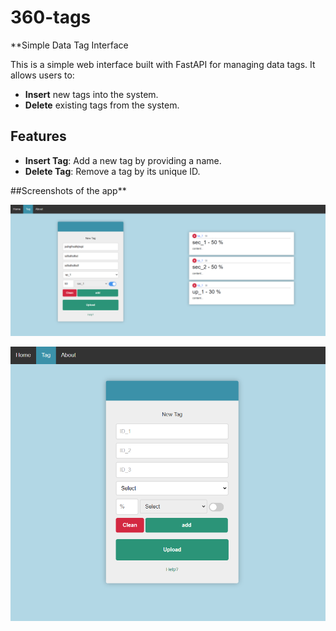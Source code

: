 # 360-tags
**Simple Data Tag Interface

This is a simple web interface built with FastAPI for managing data tags. It allows users to:

- **Insert** new tags into the system.
- **Delete** existing tags from the system.

## Features

- **Insert Tag**: Add a new tag by providing a name.
- **Delete Tag**: Remove a tag by its unique ID.
  
##Screenshots of the app**

![Screenshot of the app](https://github.com/sg10win/360-tags/blob/main/360-tags/imgs/360-tags2.PNG)

![Screenshot of the app](https://github.com/sg10win/360-tags/blob/main/360-tags/imgs/360-tags.PNG)

